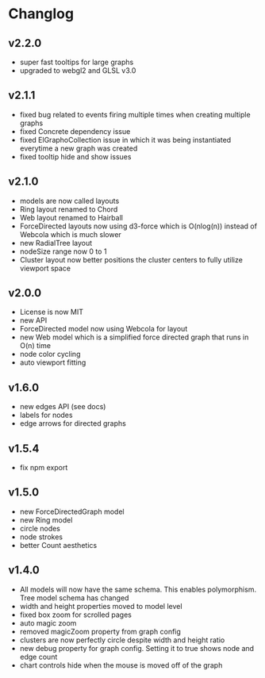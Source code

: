 # Changlog

## v2.2.0
* super fast tooltips for large graphs
* upgraded to webgl2 and GLSL v3.0

## v2.1.1
* fixed bug related to events firing multiple times when creating multiple graphs
* fixed Concrete dependency issue
* fixed ElGraphoCollection issue in which it was being instantiated everytime a new graph was created
* fixed tooltip hide and show issues

## v2.1.0
* models are now called layouts
* Ring layout renamed to Chord
* Web layout renamed to Hairball
* ForceDirected layouts now using d3-force which is O(nlog(n)) instead of Webcola which is much slower
* new RadialTree layout
* nodeSize range now 0 to 1
* Cluster layout now better positions the cluster centers to fully utilize viewport space

## v2.0.0
* License is now MIT
* new API
* ForceDirected model now using Webcola for layout
* new Web model which is a simplified force directed graph that runs in O(n) time
* node color cycling
* auto viewport fitting

## v1.6.0
* new edges API (see docs)
* labels for nodes
* edge arrows for directed graphs

## v1.5.4
* fix npm export

## v1.5.0
* new ForceDirectedGraph model
* new Ring model
* circle nodes
* node strokes
* better Count aesthetics

## v1.4.0
* All models will now have the same schema.  This enables polymorphism.  Tree model schema has changed
* width and height properties moved to model level
* fixed box zoom for scrolled pages
* auto magic zoom
* removed magicZoom property from graph config
* clusters are now perfectly circle despite width and height ratio
* new debug property for graph config.  Setting it to true shows node and edge count
* chart controls hide when the mouse is moved off of the graph